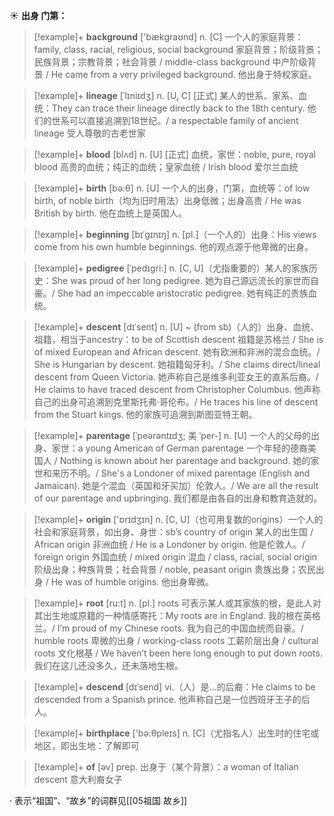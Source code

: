 ☀ <span class="category">**出身 门第：**</span>
>[!example]+ <span class="vocabulary">**background**</span> ['bækɡraʊnd] 
> <span class="definition">n. [C] 一个人的家庭背景：</span>family, class, racial, religious, social background 家庭背景；阶级背景；民族背景；宗教背景；社会背景 / middle-class background 中产阶级背景 / He came from a very privileged background. 他出身于特权家庭。
           
>[!example]+ <span class="vocabulary">**lineage**</span> [ˈlɪniɪdʒ]
> <span class="definition">n. [U, C] [正式] 某人的世系、家系、血统：</span>They can trace their lineage directly back to the 18th century. 他们的世系可以直接追溯到18世纪。/ a respectable family of ancient lineage 受人尊敬的古老世家

>[!example]+ <span class="vocabulary">**blood**</span> [blʌd] 
> <span class="definition">n. [U] [正式] 血统，家世：</span>noble, pure, royal blood 高贵的血统；纯正的血统；皇家血统 / Irish blood 爱尔兰血统

>[!example]+ <span class="vocabulary">**birth**</span> [bə:θ] 
> <span class="definition">n. [U] 一个人的出身，门第，血统等：</span>of low birth, of noble birth（均为旧时用法）出身低微；出身高贵 / He was British by birth. 他在血统上是英国人。
                      
>[!example]+ <span class="vocabulary">**beginning**</span> [bɪˈgɪnɪŋ]
> <span class="definition">n. [pl.]（一个人的）出身：</span>His views come from his own humble beginnings. 他的观点源于他卑微的出身。

>[!example]+ <span class="vocabulary">**pedigree**</span> [ˈpedɪgri:]
> <span class="definition">n. [C, U]（尤指重要的）某人的家族历史：</span>She was proud of her long pedigree. 她为自己源远流长的家世而自豪。/ She had an impeccable aristocratic pedigree. 她有纯正的贵族血统。
           
>[!example]+ <span class="vocabulary">**descent**</span> [dɪˈsent]
> <span class="definition">n. [U] ~ (from sb)（人的）出身、血统、祖籍，相当于ancestry：</span>to be of Scottish descent 祖籍是苏格兰 / She is of mixed European and African descent. 她有欧洲和非洲的混合血统。/ She is Hungarian by descent. 她祖籍匈牙利。/ She claims direct/lineal descent from Queen Victoria. 她声称自己是维多利亚女王的直系后裔。/ He claims to have traced descent from Christopher Columbus. 他声称自己的出身可追溯到克里斯托弗·哥伦布。/ He traces his line of descent from the Stuart kings. 他的家族可追溯到斯图亚特王朝。
            
>[!example]+ <span class="vocabulary">**parentage**</span> [ˈpeərəntɪdʒ; 美 ˈper-]
> <span class="definition">n. [U] 一个人的父母的出身、家世：</span>a young American of German parentage 一个年轻的德裔美国人 / Nothing is known about her parentage and background. 她的家世和来历不明。/ She's a Londoner of mixed parentage (English and Jamaican). 她是个混血（英国和牙买加）伦敦人。/ We are all the result of our parentage and upbringing. 我们都是由各自的出身和教育造就的。

>[!example]+ <span class="vocabulary">**origin**</span> ['ɒrɪdӡɪn] 
> <span class="definition">n. [C, U]（也可用复数的origins）一个人的社会和家庭背景，如出身、身世：</span>sb’s country of origin 某人的出生国 / African origin 非洲血统 / He is a Londoner by origin. 他是伦敦人。/ foreign origin 外国血统 / mixed origin 混血 / class, racial, social origin 阶级出身；种族背景；社会背景 / noble, peasant origin 贵族出身；农民出身 / He was of humble origins. 他出身卑微。

>[!example]+ <span class="vocabulary">**root**</span> [ru:t] 
> <span class="definition">n. [pl.] roots 可表示某人或其家族的根，是此人对其出生地或原籍的一种情感寄托：</span>My roots are in England. 我的根在英格兰。/ I’m proud of my Chinese roots. 我为自己的中国血统而自豪。/ humble roots 卑微的出身 / working-class roots 工薪阶层出身 / cultural roots 文化根基 / We haven’t been here long enough to put down roots. 我们在这儿还没多久，还未落地生根。
           
>[!example]+ <span class="vocabulary">**descend**</span> [dɪˈsend]
> <span class="definition">vi.（人）是…的后裔：</span>He claims to be descended from a Spanish prince. 他声称自己是一位西班牙王子的后人。

>[!example]+ <span class="vocabulary">**birthplace**</span> ['bə:θpleɪs] 
> <span class="definition">n. [C]（尤指名人）出生时的住宅或地区，即出生地：</span>了解即可

>[!example]+ <span class="vocabulary">**of**</span> [əv] 
> <span class="definition">prep. 出身于（某个背景）：</span>a woman of Italian descent 意大利裔女子

· 表示“祖国”、“故乡”的词群见[[05祖国 故乡]]
